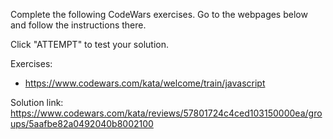 Complete the following CodeWars exercises. Go to the webpages below and follow the instructions there.

Click "ATTEMPT" to test your solution.

Exercises:
- https://www.codewars.com/kata/welcome/train/javascript

Solution link:
https://www.codewars.com/kata/reviews/57801724c4ced103150000ea/groups/5aafbe82a0492040b8002100